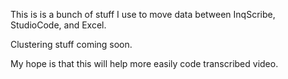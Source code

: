 This is is a bunch of stuff I use to move data between InqScribe, StudioCode, and Excel.  

Clustering stuff coming soon.

My hope is that this will help more easily code transcribed video.
